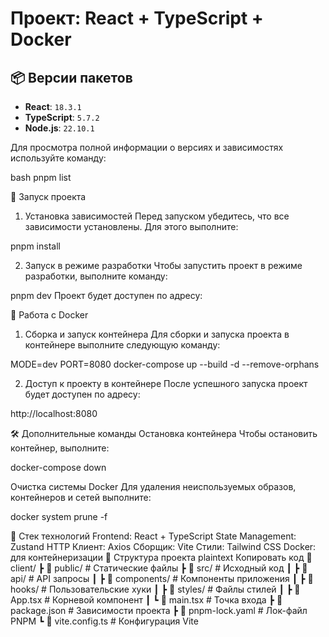 # Проект: React + TypeScript + Docker

## 📦 Версии пакетов

- **React**: `18.3.1`
- **TypeScript**: `5.7.2`
- **Node.js**: `22.10.1`

Для просмотра полной информации о версиях и зависимостях используйте команду:

bash
pnpm list

🚀 Запуск проекта
1. Установка зависимостей
Перед запуском убедитесь, что все зависимости установлены. Для этого выполните:

pnpm install

2. Запуск в режиме разработки
Чтобы запустить проект в режиме разработки, выполните команду:

pnpm dev
Проект будет доступен по адресу:

🐳 Работа с Docker
1. Сборка и запуск контейнера
Для сборки и запуска проекта в контейнере выполните следующую команду:

MODE=dev PORT=8080 docker-compose up --build -d --remove-orphans

2. Доступ к проекту в контейнере
После успешного запуска проект будет доступен по адресу:

http://localhost:8080

🛠️ Дополнительные команды
Остановка контейнера
Чтобы остановить контейнер, выполните:

docker-compose down

Очистка системы Docker
Для удаления неиспользуемых образов, контейнеров и сетей выполните:

docker system prune -f

🧰 Стек технологий
Frontend: React + TypeScript
State Management: Zustand
HTTP Клиент: Axios
Сборщик: Vite
Стили: Tailwind CSS
Docker: для контейнеризации
📝 Структура проекта
plaintext
Копировать код
📂 client/
 ┣ 📂 public/         # Статические файлы
 ┣ 📂 src/            # Исходный код
 ┃ ┣ 📂 api/         # API запросы
 ┃ ┣ 📂 components/  # Компоненты приложения
 ┃ ┣ 📂 hooks/       # Пользовательские хуки
 ┃ ┣ 📂 styles/      # Файлы стилей
 ┃ ┣ 📜 App.tsx      # Корневой компонент
 ┃ ┗ 📜 main.tsx     # Точка входа
 ┣ 📜 package.json    # Зависимости проекта
 ┣ 📜 pnpm-lock.yaml  # Лок-файл PNPM
 ┗ 📜 vite.config.ts  # Конфигурация Vite
 
